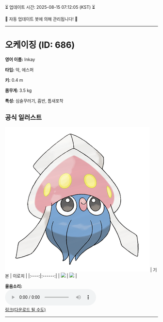 
⏳ 업데이트 시간: 2025-08-15 07:12:05 (KST) ⏳

🤖 자동 업데이트 봇에 의해 관리됩니다! 🤖

---

# 오케이징 (ID: 686)
**영어 이름:** Inkay

**타입:** 악, 에스퍼

**키:** 0.4 m

**몸무게:** 3.5 kg

**특성:** 심술꾸러기, 흡반, 틈새포착

## 공식 일러스트
![](https://raw.githubusercontent.com/PokeAPI/sprites/master/sprites/pokemon/other/official-artwork/686.png)
| 기본 | 이로치 |
|:----:|:------:|
| <img src="http://play.pokemonshowdown.com/sprites/ani/inkay.gif" width="200"> | <img src="http://play.pokemonshowdown.com/sprites/ani-shiny/inkay.gif" width="200"> |

**울음소리:**<br><audio controls src="https://raw.githubusercontent.com/PokeAPI/cries/main/cries/pokemon/latest/686.ogg"></audio><br> [링크(다운로드 될 수도)](https://raw.githubusercontent.com/PokeAPI/cries/main/cries/pokemon/latest/686.ogg)


---
